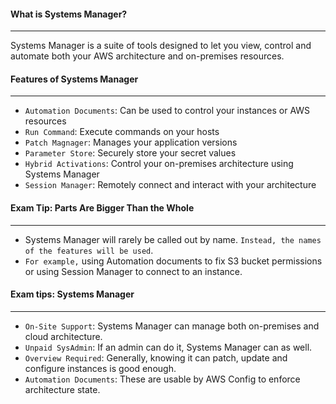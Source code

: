 #### What is Systems Manager?

___
Systems Manager is a suite of tools designed to let you view, control and automate both your AWS architecture and
on-premises resources.

#### Features of Systems Manager

___

* `Automation Documents`: Can be used to control your instances or AWS resources
* `Run Command`: Execute commands on your hosts
* `Patch Magnager`: Manages your application versions
* `Parameter Store`: Securely store your secret values
* `Hybrid Activations`: Control your on-premises architecture using Systems Manager
* `Session Manager`: Remotely connect and interact with your architecture

#### Exam Tip: Parts Are Bigger Than the Whole

___

* Systems Manager will rarely be called out by name. `Instead, the names of the features will be used`.
* `For example,` using Automation documents to fix S3 bucket permissions or using Session Manager to connect to an
  instance.

#### Exam tips: Systems Manager

___

* `On-Site Support`: Systems Manager can manage both on-premises and cloud architecture.
* `Unpaid SysAdmin`: If an admin can do it, Systems Manager can as well.
* `Overview Required`: Generally, knowing it can patch, update and configure instances is good enough.
* `Automation Documents`: These are usable by AWS Config to enforce architecture state.